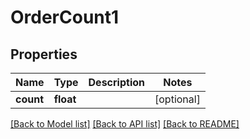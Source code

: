 # OrderCount1

## Properties
Name | Type | Description | Notes
------------ | ------------- | ------------- | -------------
**count** | **float** |  | [optional] 

[[Back to Model list]](../../README.md#documentation-for-models) [[Back to API list]](../../README.md#documentation-for-api-endpoints) [[Back to README]](../../README.md)

